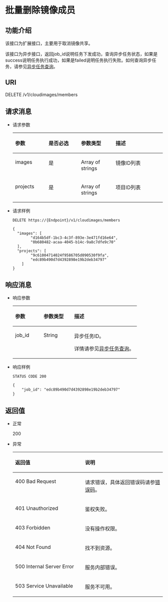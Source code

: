 # 批量删除镜像成员<a name="ims_03_0623"></a>

## 功能介绍<a name="section11046056154747"></a>

该接口为扩展接口，主要用于取消镜像共享。

该接口为异步接口，返回job\_id说明任务下发成功，查询异步任务状态，如果是success说明任务执行成功，如果是failed说明任务执行失败。如何查询异步任务，请参见[异步任务查询](异步任务查询.md)。

## URI<a name="section66620681154747"></a>

DELETE /v1/cloudimages/members

## 请求消息<a name="section29704853154747"></a>

-   请求参数

    <a name="table57282886154747"></a>
    <table><thead align="left"><tr id="row33194661154747"><th class="cellrowborder" valign="top" width="22.247775222477753%" id="mcps1.1.5.1.1"><p id="p4413036154747"><a name="p4413036154747"></a><a name="p4413036154747"></a>参数</p>
    </th>
    <th class="cellrowborder" valign="top" width="21.617838216178384%" id="mcps1.1.5.1.2"><p id="p15244109154747"><a name="p15244109154747"></a><a name="p15244109154747"></a>是否必选</p>
    </th>
    <th class="cellrowborder" valign="top" width="23.0976902309769%" id="mcps1.1.5.1.3"><p id="p4364817210345"><a name="p4364817210345"></a><a name="p4364817210345"></a>参数类型</p>
    </th>
    <th class="cellrowborder" valign="top" width="33.036696330366965%" id="mcps1.1.5.1.4"><p id="p26813302154747"><a name="p26813302154747"></a><a name="p26813302154747"></a>描述</p>
    </th>
    </tr>
    </thead>
    <tbody><tr id="row24393852154747"><td class="cellrowborder" valign="top" width="22.247775222477753%" headers="mcps1.1.5.1.1 "><p id="p29744966154747"><a name="p29744966154747"></a><a name="p29744966154747"></a>images</p>
    </td>
    <td class="cellrowborder" valign="top" width="21.617838216178384%" headers="mcps1.1.5.1.2 "><p id="p384719154747"><a name="p384719154747"></a><a name="p384719154747"></a>是</p>
    </td>
    <td class="cellrowborder" valign="top" width="23.0976902309769%" headers="mcps1.1.5.1.3 "><p id="p2213925010345"><a name="p2213925010345"></a><a name="p2213925010345"></a>Array of strings</p>
    </td>
    <td class="cellrowborder" valign="top" width="33.036696330366965%" headers="mcps1.1.5.1.4 "><p id="p129047121673"><a name="p129047121673"></a><a name="p129047121673"></a>镜像ID列表</p>
    </td>
    </tr>
    <tr id="row2933734592853"><td class="cellrowborder" valign="top" width="22.247775222477753%" headers="mcps1.1.5.1.1 "><p id="p6350774992915"><a name="p6350774992915"></a><a name="p6350774992915"></a>projects</p>
    </td>
    <td class="cellrowborder" valign="top" width="21.617838216178384%" headers="mcps1.1.5.1.2 "><p id="p4385401492915"><a name="p4385401492915"></a><a name="p4385401492915"></a>是</p>
    </td>
    <td class="cellrowborder" valign="top" width="23.0976902309769%" headers="mcps1.1.5.1.3 "><p id="p6251420792915"><a name="p6251420792915"></a><a name="p6251420792915"></a>Array of strings</p>
    </td>
    <td class="cellrowborder" valign="top" width="33.036696330366965%" headers="mcps1.1.5.1.4 "><p id="p3048600192915"><a name="p3048600192915"></a><a name="p3048600192915"></a>项目ID列表</p>
    </td>
    </tr>
    </tbody>
    </table>

-   请求样例

    ```
    DELETE https://{Endpoint}/v1/cloudimages/members
    ```

    ```
    {
      "images": [
            "d164b5df-1bc3-4c3f-893e-3e471fd16e64",
            "0b680482-acaa-4045-b14c-9a8c7dfe9c70"
      ],
      "projects": [
            "9c61004714024f9586705d090530f9fa",
            "edc89b490d7d4392898e19b2deb34797"
        ]
    }
    ```


## 响应消息<a name="section42338041154747"></a>

-   响应参数

    <a name="table1858875391115"></a>
    <table><thead align="left"><tr id="row5097995091115"><th class="cellrowborder" valign="top" width="22.927707229277072%" id="mcps1.1.4.1.1"><p id="p3573529991115"><a name="p3573529991115"></a><a name="p3573529991115"></a>参数</p>
    </th>
    <th class="cellrowborder" valign="top" width="24.63753624637536%" id="mcps1.1.4.1.2"><p id="p4803685091115"><a name="p4803685091115"></a><a name="p4803685091115"></a>参数类型</p>
    </th>
    <th class="cellrowborder" valign="top" width="52.434756524347556%" id="mcps1.1.4.1.3"><p id="p6577961291115"><a name="p6577961291115"></a><a name="p6577961291115"></a>描述</p>
    </th>
    </tr>
    </thead>
    <tbody><tr id="row2654833891115"><td class="cellrowborder" valign="top" width="22.927707229277072%" headers="mcps1.1.4.1.1 "><p id="p293180691115"><a name="p293180691115"></a><a name="p293180691115"></a>job_id</p>
    </td>
    <td class="cellrowborder" valign="top" width="24.63753624637536%" headers="mcps1.1.4.1.2 "><p id="p4244468991115"><a name="p4244468991115"></a><a name="p4244468991115"></a>String</p>
    </td>
    <td class="cellrowborder" valign="top" width="52.434756524347556%" headers="mcps1.1.4.1.3 "><p id="p1546781891115"><a name="p1546781891115"></a><a name="p1546781891115"></a>异步任务ID。</p>
    <p id="p19968122117312"><a name="p19968122117312"></a><a name="p19968122117312"></a>详情请参见<a href="异步任务查询.md">异步任务查询</a>。</p>
    </td>
    </tr>
    </tbody>
    </table>

-   响应样例

    ```
    STATUS CODE 200
    ```

    ```
    {
        "job_id": "edc89b490d7d4392898e19b2deb34797"
    }
    ```


## 返回值<a name="section40084941"></a>

-   正常

    200

-   异常

    <a name="table1069408417333"></a>
    <table><thead align="left"><tr id="row4772021317333"><th class="cellrowborder" valign="top" width="46.54%" id="mcps1.1.3.1.1"><p id="p4013206717333"><a name="p4013206717333"></a><a name="p4013206717333"></a>返回值</p>
    </th>
    <th class="cellrowborder" valign="top" width="53.459999999999994%" id="mcps1.1.3.1.2"><p id="p2947196917333"><a name="p2947196917333"></a><a name="p2947196917333"></a>说明</p>
    </th>
    </tr>
    </thead>
    <tbody><tr id="row3841925517333"><td class="cellrowborder" valign="top" width="46.54%" headers="mcps1.1.3.1.1 "><p id="p2495195017333"><a name="p2495195017333"></a><a name="p2495195017333"></a>400 Bad Request</p>
    </td>
    <td class="cellrowborder" valign="top" width="53.459999999999994%" headers="mcps1.1.3.1.2 "><p id="p784206117333"><a name="p784206117333"></a><a name="p784206117333"></a>请求错误，具体返回错误码请参<a href="错误码.md">错误码</a>。</p>
    </td>
    </tr>
    <tr id="row3122722917333"><td class="cellrowborder" valign="top" width="46.54%" headers="mcps1.1.3.1.1 "><p id="p4637763817333"><a name="p4637763817333"></a><a name="p4637763817333"></a>401 Unauthorized</p>
    </td>
    <td class="cellrowborder" valign="top" width="53.459999999999994%" headers="mcps1.1.3.1.2 "><p id="p6560116717333"><a name="p6560116717333"></a><a name="p6560116717333"></a>鉴权失败。</p>
    </td>
    </tr>
    <tr id="row5353959117333"><td class="cellrowborder" valign="top" width="46.54%" headers="mcps1.1.3.1.1 "><p id="p4173958717333"><a name="p4173958717333"></a><a name="p4173958717333"></a>403 Forbidden</p>
    </td>
    <td class="cellrowborder" valign="top" width="53.459999999999994%" headers="mcps1.1.3.1.2 "><p id="p2546341217333"><a name="p2546341217333"></a><a name="p2546341217333"></a>没有操作权限。</p>
    </td>
    </tr>
    <tr id="row5197513192250"><td class="cellrowborder" valign="top" width="46.54%" headers="mcps1.1.3.1.1 "><p id="p21898657192252"><a name="p21898657192252"></a><a name="p21898657192252"></a>404 Not Found</p>
    </td>
    <td class="cellrowborder" valign="top" width="53.459999999999994%" headers="mcps1.1.3.1.2 "><p id="p28960832192252"><a name="p28960832192252"></a><a name="p28960832192252"></a>找不到资源。</p>
    </td>
    </tr>
    <tr id="row2784412417333"><td class="cellrowborder" valign="top" width="46.54%" headers="mcps1.1.3.1.1 "><p id="p4078159117333"><a name="p4078159117333"></a><a name="p4078159117333"></a>500 Internal Server Error</p>
    </td>
    <td class="cellrowborder" valign="top" width="53.459999999999994%" headers="mcps1.1.3.1.2 "><p id="p1497458717333"><a name="p1497458717333"></a><a name="p1497458717333"></a>服务内部错误。</p>
    </td>
    </tr>
    <tr id="row55355517333"><td class="cellrowborder" valign="top" width="46.54%" headers="mcps1.1.3.1.1 "><p id="p4483799017333"><a name="p4483799017333"></a><a name="p4483799017333"></a>503 Service Unavailable</p>
    </td>
    <td class="cellrowborder" valign="top" width="53.459999999999994%" headers="mcps1.1.3.1.2 "><p id="p799858217333"><a name="p799858217333"></a><a name="p799858217333"></a>服务不可用。</p>
    </td>
    </tr>
    </tbody>
    </table>


